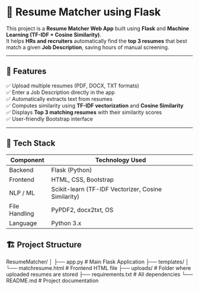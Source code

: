 # 🧠 Resume Matcher using Flask

This project is a **Resume Matcher Web App** built using **Flask** and **Machine Learning (TF-IDF + Cosine Similarity)**.  
It helps **HRs and recruiters** automatically find the **top 3 resumes** that best match a given **Job Description**, saving hours of manual screening.

---

## 🚀 Features

✅ Upload multiple resumes (PDF, DOCX, TXT formats)  
✅ Enter a Job Description directly in the app  
✅ Automatically extracts text from resumes  
✅ Computes similarity using **TF-IDF vectorization** and **Cosine Similarity**  
✅ Displays **Top 3 matching resumes** with their similarity scores  
✅ User-friendly Bootstrap interface  

---

## 🧩 Tech Stack

| Component | Technology Used |
|------------|----------------|
| Backend | Flask (Python) |
| Frontend | HTML, CSS, Bootstrap |
| NLP / ML | Scikit-learn (TF-IDF Vectorizer, Cosine Similarity) |
| File Handling | PyPDF2, docx2txt, OS |
| Language | Python 3.x |


## 🏗️ Project Structure
ResumeMatcher/
│
├── app.py # Main Flask Application
├── templates/
│ └── matchresume.html # Frontend HTML file
├── uploads/ # Folder where uploaded resumes are stored
├── requirements.txt # All dependencies
└── README.md # Project documentation
